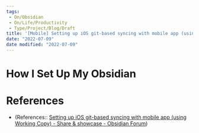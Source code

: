 ```yaml
---
tags:
 - On/Obsidian
 - On/Life/Productivity
 - Type/Project/Blog/Draft
title: '[Mobile] Setting up iOS git-based syncing with mobile app (using Working Copy) - Share & showcase - Obsidian Forum'
date: "2022-07-09"
date modified: "2022-07-09"
---
```


# How I Set Up My Obsidian
# References
- (References:: [Setting up iOS git-based syncing with mobile app (using Working Copy) - Share & showcase - Obsidian Forum](https://forum.obsidian.md/t/mobile-setting-up-ios-git-based-syncing-with-mobile-app-using-working-copy/16499))

